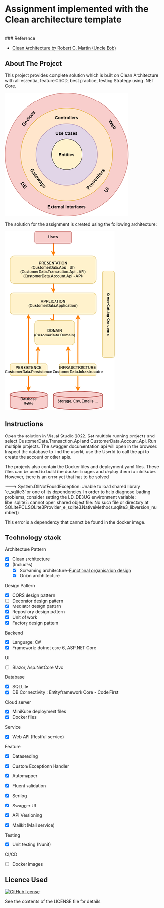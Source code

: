 # Assignment implemented with the Clean architecture template
<br />
### Reference

* [Clean Architecture by Robert C. Martin (Uncle Bob)](https://blog.cleancoder.com/uncle-bob/2012/08/13/the-clean-architecture.html)

## About The Project

This project provides complete solution which is built on Clean Architecture with all essentia,  feature CI/CD, best practice, testing Strategy using .NET Core.

![image](img/clean-architecture.png)

The solution for the assignment is created using the following architecture:

![image](img/customerdata-architecture.png)

## Instructions

Open the solution in Visual Studio 2022. Set multiple running projects and select CustomerData.Transaction.Api and CustomerData.Account.Api.
Run multiple projects.
The swagger documentation api will open in the browser.
Inspect the database to find the userId, use the UserId to call the api to create the account or other apis.

The projects also contain the Docker files and deployment.yaml files. These files can be used to build the docker images and deploy them to minikube.
However, there is an error yet that has to be solved:

 ---> System.DllNotFoundException: Unable to load shared library 'e_sqlite3' or one of its dependencies. In order to help diagnose loading problems, consider setting the LD_DEBUG environment variable: libe_sqlite3: cannot open shared object file: No such file or directory
   at SQLitePCL.SQLite3Provider_e_sqlite3.NativeMethods.sqlite3_libversion_number()

This error is a dependency that cannot be found in the docker image. 

## Technology stack

Architecture Pattern

- [x] Clean architecture
- [x] (Includes)
    - [x] Screaming architecture-[Functional organisation design](http://blog.cleancoder.com/uncle-bob/2011/09/30/Screaming-Architecture.html)
    - [x] Onion archhitecture

Design Pattern
- [x] CQRS design pattern
- [ ] Decorator design pattern
- [x] Mediator design pattern
- [x] Repository design pattern
- [x] Unit of work 
- [x] Factory design pattern
 
Backend
- [x] Language: C#
- [x] Framework: dotnet core 6, ASP.NET Core

UI
- [ ] Blazor, Asp.NetCore Mvc

Database
- [x] SQLLite
- [x] DB Connectivity : Entityframework Core - Code First

Cloud server
- [x] MiniKube deployment files
- [x] Docker files

Service
- [x] Web API (Restful service)

Feature
- [x] Dataseeding
- [x] Custom Exceptionn Handler
- [x] Automapper
- [x] Fluent validation
- [x] Serilog
- [x] Swagger UI
- [x] API Versioning
- [x] Mailkit (Mail service)


Testing
- [x] Unit testing (Nunit)


CI/CD
- [ ] Docker images 

## Licence Used

[![GitHub license](https://img.shields.io/badge/license-MIT-blue.svg)](https://github.com/Amitpnk/Clean-architecture-ASP.NET-Core/blob/develop/LICENSE)

See the contents of the LICENSE file for details

